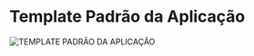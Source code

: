 # Template Padrão da Aplicação

![TEMPLATE PADRÃO DA APLICAÇÃO](https://github.com/ICEI-PUC-Minas-PMV-ADS/pmv-ads-2024-1-e4-proj-infra-t4-pmv-ads-2024-1-e4-proj-infra-t4-ortorec/assets/106809153/fd59296e-2931-4209-bd3b-01bd70d6003e)
